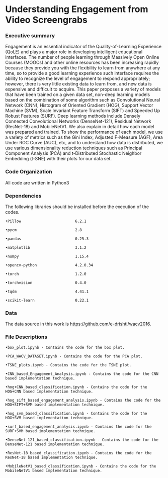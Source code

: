 # Understanding Engagement from Video Screengrabs


### Executive summary
Engagement is an essential indicator of the Quality-of-Learning Experience (QoLE) and plays a major role in developing intelligent educational interfaces. The number of people learning through Massively Open Online Courses (MOOCs) and other online resources has been increasing rapidly because they provide you with the flexibility to learn from anywhere at any time, so to provide a good learning experience such interface requires the ability to recognize the level of engagement to respond appropriately; however, there is very little existing data to learn from, and new data is expensive and difficult to acquire. This paper proposes a variety of models that have been trained on a given data set, non-deep learning models based on the combination of some algorithm such as Convolutional Neural Network (CNN), Histogram of Oriented Gradient (HOG), Support Vector Machine (SVM), Scale Invariant Feature Transform (SIFT) and Speeded Up Robust Features (SURF). Deep learning methods include Densely Connected Convolutional Networks (DenseNet-121), Residual Network (ResNet-18) and MobileNetV1. We also explain in detail how each model was prepared and trained. To show the performance of each model, we use a variety of metrics such as the Gini Index, Adjusted F-Measure (AGF), Area Under ROC Curve (AUC), etc, and to understand how data is distributed, we use various dimensionality reduction techniques such as Principal Component Analysis (PCA) and t-Distributed Stochastic Neighbor Embedding (t-SNE) with their plots for our data set.


### Code Organization
All code are written in Python3


### Dependencies

The following libraries should be installed before the execution of the codes.

	•Pillow                        6.2.1

	•pycm                          2.8

	•pandas                        0.25.3

	•matplotlib                    3.1.2

	•numpy                         1.15.4

	•opencv-python                 4.2.0.34

	•torch                         1.2.0

	•torchvision                   0.4.0

	•tqdm                          4.41.1

	•scikit-learn                  0.22.1

### Data
The data source in this work is https://github.com/e-drishti/wacv2016.

### File Descriptions

	•box_plot.ipynb - Contains the code for the box plot.

	•PCA_WACV_DATASET.ipynb - Contains the code for the PCA plot.

	•TSNE_plots.ipynb - Contains the code for the TSNE plot.

	•CNN_based_Engagement_Analysis.ipynb - Contains the code for the CNN based implementation technique.

	•hog+CNN_based_classification.ipynb - Contains the code for the HOG+CNN based implementation technique.

	•hog_sift_based_engagement_analysis.ipynb - Contains the code for the HOG+SIFT+SVM based implementation technique.

	•hog_svm_based_classification.ipynb - Contains the code for the HOG+SVM based implementation technique.

	•surf_based_engagement_analysis.ipynb - Contains the code for the SURF+SVM based implementation technique.

	•DenseNet-121_based_classification.ipynb - Contains the code for the DenseNet-121 based implementation technique.
	
	•ResNet-18_based_classification.ipynb - Contains the code for the ResNet-18 based implementation technique.
	
	•MobileNetV1_based_classification.ipynb - Contains the code for the MobileNetV1 based implementation technique.
